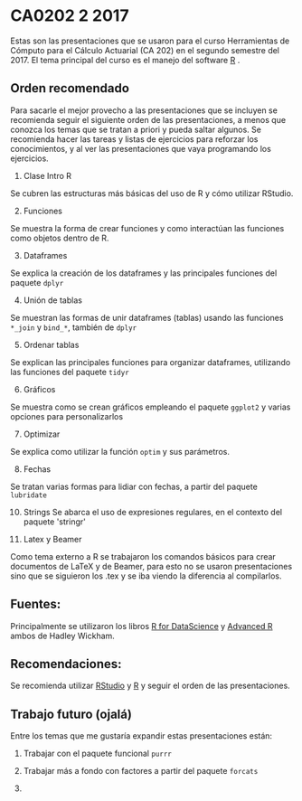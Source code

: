 # CA0202 2 2017
Estas son las presentaciones que se usaron para el curso Herramientas de Cómputo para el Cálculo Actuarial (CA 202) en el segundo semestre del 2017. El tema principal del curso es el manejo del software [R](https://cran.r-project.org/) .

## Orden recomendado

Para sacarle el mejor provecho a las presentaciones que se incluyen se recomienda seguir el siguiente orden de las presentaciones, a menos que conozca los temas que se tratan a priori y pueda saltar algunos. Se recomienda hacer las tareas y listas de ejercicios para reforzar los conocimientos, y al ver las presentaciones que vaya programando los ejercicios.


1. Clase Intro R

 Se cubren las estructuras más básicas del uso de R y cómo utilizar RStudio. 

2. Funciones

 Se muestra la forma de crear funciones y como interactúan las funciones como objetos dentro de R.
 
3. Dataframes
 
 Se explica la creación de los dataframes y las principales funciones del paquete `dplyr`

4. Unión de tablas
 
 Se muestran las formas de unir dataframes (tablas) usando las funciones `*_join` y `bind_*`, también de `dplyr`

5. Ordenar tablas

 Se explican las principales funciones para organizar dataframes, utilizando las funciones del paquete `tidyr`

6. Gráficos

 Se muestra como se crean gráficos empleando el paquete `ggplot2` y varias opciones para personalizarlos
 
7. Optimizar
 
 Se explica como utilizar la función `optim` y sus parámetros.

8. Fechas

 Se tratan varias formas para lidiar con fechas, a partir del paquete `lubridate`
 
10. Strings
 Se abarca el uso de expresiones regulares, en el contexto del paquete 'stringr'

9. Latex y Beamer

 Como tema externo a R se trabajaron los comandos básicos para crear documentos de LaTeX y de Beamer, para esto no se usaron presentaciones sino que se siguieron los .tex y se iba viendo la diferencia al compilarlos.

 
## Fuentes:

Principalmente se utilizaron los libros [R for DataScience](http://r4ds.had.co.nz/) y [Advanced R](http://adv-r.had.co.nz/) ambos de Hadley Wickham. 

## Recomendaciones: 

Se recomienda utilizar [RStudio](https://www.rstudio.com/) y [R](https://cran.r-project.org/) y seguir el orden de las presentaciones.

## Trabajo futuro (ojalá)

Entre los temas que me gustaría expandir estas presentaciones están:

1. Trabajar con el paquete funcional `purrr`


2. Trabajar más a fondo con factores a partir del paquete `forcats`

3. 


